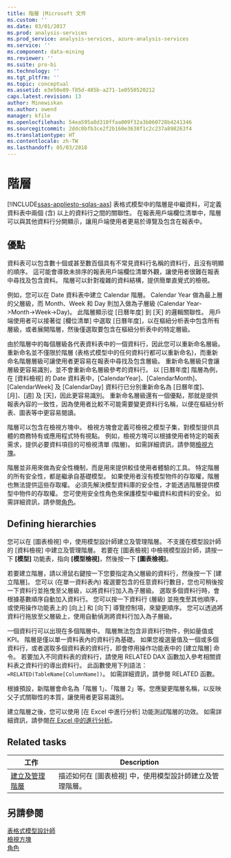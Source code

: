 ```yaml
---
title: 階層 |Microsoft 文件
ms.custom: ''
ms.date: 03/01/2017
ms.prod: analysis-services
ms.prod_service: analysis-services, azure-analysis-services
ms.service: ''
ms.component: data-mining
ms.reviewer: ''
ms.suite: pro-bi
ms.technology: ''
ms.tgt_pltfrm: ''
ms.topic: conceptual
ms.assetid: e3e50e89-f85d-485b-a271-1e0550520212
caps.latest.revision: 13
author: Minewiskan
ms.author: owend
manager: kfile
ms.openlocfilehash: 54ea595a8d310ffaa009f32a3b060728b4241346
ms.sourcegitcommit: 2ddc0bfb3ce2f2b160e3638f1c2c237a898263f4
ms.translationtype: HT
ms.contentlocale: zh-TW
ms.lasthandoff: 05/03/2018
---
```

# <a name="hierarchies"></a>階層
[!INCLUDE[ssas-appliesto-sqlas-aas](../../includes/ssas-appliesto-sqlas-aas.md)]
  表格式模型中的階層是中繼資料，可定義資料表中兩個 (含) 以上的資料行之間的關聯性。 在報表用戶端欄位清單中，階層可以與其他資料行分開顯示，讓用戶端使用者更易於導覽及包含在報表中。  
  
##  <a name="bkmk_benefits"></a> 優點  
 資料表可以包含數十個或甚至數百個具有不常見資料行名稱的資料行，且沒有明顯的順序。 這可能會導致未排序的報表用戶端欄位清單外觀，讓使用者很難在報表中尋找及包含資料。 階層可以針對複雜的資料結構，提供簡單直覺式的檢視。  
  
 例如，您可以在 Date 資料表中建立 Calendar 階層。 Calendar Year 做為最上層的父層級，而 Month、Week 和 Day 則加入做為子層級 (Calendar Year->Month->Week->Day)。 此階層顯示從 [日曆年度] 到 [天] 的邏輯關聯性。 用戶端使用者可以接著從 [欄位清單] 中選取 [日曆年度]，以在樞紐分析表中包含所有層級，或者展開階層，然後僅選取要包含在樞紐分析表中的特定層級。  
  
 由於階層中的每個層級各代表資料表中的一個資料行，因此您可以重新命名層級。 重新命名並不僅限於階層 (表格式模型中的任何資料行都可以重新命名)，而重新命名階層層級可讓使用者更容易在報表中尋找及包含層級。 重新命名層級只會讓層級更容易識別，並不會重新命名層級參考的資料行。 以 [日曆年度] 階層為例，在 [資料檢視] 的 Date 資料表中，[CalendarYear]、[CalendarMonth]、[CalendarWeek] 及 [CalendarDay] 資料行已分別重新命名為 [日曆年度]、[月]、[週] 及 [天]，因此更容易識別。 重新命名層級還有一個優點，那就是提供報表內容的一致性，因為使用者比較不可能需要變更資料行名稱，以便在樞紐分析表、圖表等中更容易閱讀。  
  
 階層可以包含在檢視方塊中。 檢視方塊會定義可檢視之模型子集，對模型提供具體的商務特有或應用程式特有視點。 例如，檢視方塊可以根據使用者特定的報表需求，提供必要資料項目的可檢視清單 (階層)。 如需詳細資訊，請參閱[檢視方塊](../../analysis-services/tabular-models/perspectives-ssas-tabular.md)。  
  
 階層並非用來做為安全性機制，而是用來提供較佳使用者體驗的工具。 特定階層的所有安全性，都是繼承自基礎模型。 如果使用者沒有模型物件的存取權，階層也無法提供這些存取權。 必須先解決模型資料庫的安全性，才能透過階層提供模型中物件的存取權。 您可使用安全性角色來保護模型中繼資料和資料的安全。 如需詳細資訊，請參閱[角色](../../analysis-services/tabular-models/roles-ssas-tabular.md)。  
  
##  <a name="bkmk_define"></a> Defining hierarchies  
 您可以在 [圖表檢視] 中，使用模型設計師建立及管理階層。 不支援在模型設計師的 [資料檢視] 中建立及管理階層。 若要在 [圖表檢視] 中檢視模型設計師，請按一下 **[模型]** 功能表，指向 **[模型檢視]**，然後按一下 **[圖表檢視]**。  
  
 若要建立階層，請以滑鼠右鍵按一下您要指定為父層級的資料行，然後按一下 [建立階層]。 您可以 (在單一資料表內) 複選要包含的任意資料行數目，您也可稍後按一下資料行並拖曳至父層級，以將資料行加入為子層級。 選取多個資料行時，會根據基數順序自動加入資料行。 您可以按一下資料行 (層級) 並拖曳至其他順序，或使用操作功能表上的 [向上] 和 [向下] 導覽控制項，來變更順序。 您可以透過將資料行拖放至父層級上，使用自動偵測將資料行加入為子層級。  
  
 一個資料行可以出現在多個階層中。 階層無法包含非資料行物件，例如量值或 KPI。 階層是僅以單一資料表內的資料行為基礎。 如果您複選量值及一個或多個資料行，或者選取多個資料表的資料行，即會停用操作功能表中的 [建立階層] 命令。 若要加入不同資料表的資料行，請使用 RELATED DAX 函數加入參考相關資料表之資料行的導出資料行。 此函數使用下列語法： `=RELATED(TableName[ColumnName])`。 如需詳細資訊，請參閱 RELATED 函數。  
  
 根據預設，新階層會命名為「階層 1」、「階層 2」等。您應變更階層名稱，以反映父子式關聯性的本質，讓使用者更容易識別。  
  
 建立階層之後，您可以使用 [在 Excel 中進行分析] 功能測試階層的功效。 如需詳細資訊，請參閱[在 Excel 中的進行分析](../../analysis-services/tabular-models/analyze-in-excel-ssas-tabular.md)。  
  
##  <a name="bkmk_related_tasks"></a> Related tasks  
  
|工作|Description|  
|----------|-----------------|  
|[建立及管理階層](../../analysis-services/tabular-models/create-and-manage-hierarchies-ssas-tabular.md)|描述如何在 [圖表檢視] 中，使用模型設計師建立及管理階層。|  
  
## <a name="see-also"></a>另請參閱  
 [表格式模型設計師](../../analysis-services/tabular-models/tabular-model-designer-ssas.md)   
 [檢視方塊](../../analysis-services/tabular-models/perspectives-ssas-tabular.md)   
 [角色](../../analysis-services/tabular-models/roles-ssas-tabular.md)  
  
  
